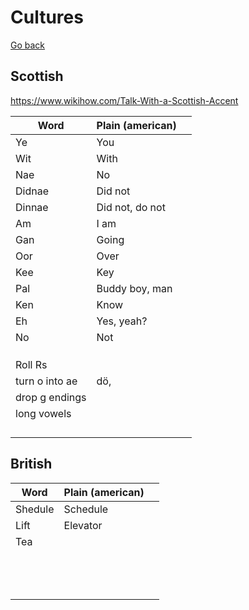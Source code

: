 # Cultures

[Go back](./)

## Scottish

https://www.wikihow.com/Talk-With-a-Scottish-Accent

| Word           | Plain (american) |      |
| -------------- | ---------------- | ---- |
| Ye             | You              |      |
| Wit            | With             |      |
| Nae            | No               |      |
| Didnae         | Did not          |      |
| Dinnae         | Did not, do not  |      |
| Am             | I am             |      |
| Gan            | Going            |      |
| Oor            | Over             |      |
| Kee            | Key              |      |
| Pal            | Buddy boy, man   |      |
| Ken            | Know             |      |
| Eh             | Yes, yeah?       |      |
| No             | Not              |      |
|                |                  |      |
|                |                  |      |
|                |                  |      |
| Roll Rs        |                  |      |
| turn o into ae | dö,              |      |
| drop g endings |                  |      |
| long vowels    |                  |      |
|                |                  |      |
|                |                  |      |
|                |                  |      |
|                |                  |      |

## British

| Word    | Plain (american) |      |
| ------- | ---------------- | ---- |
| Shedule | Schedule         |      |
| Lift    | Elevator         |      |
| Tea     |                  |      |
|      |                  |      |
|      |                  |      |
|      |                  |      |
|      |                  |      |
|      |                  |      |
|      |                  |      |
|      |                  |      |
|      |                  |      |
|      |                  |      |
|      |                  |      |
|      |                  |      |
|      |                  |      |
|      |                  |      |

